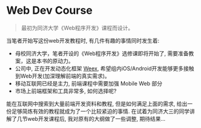 # Web Dev Course

> 最初为同济大学《Web程序开发》课程而设计。

当笔者开始写这份web开发教程时, 有几件有趣的事情同时发生着:

* 母校同济大学，笔者开设的《Web程序开发》选修课即将开始了, 需要准备教案，这是本书的原动力。
* 公司中, 正在开发动态化框架 [Weex](https://weex.apache.org/cn/), 希望组内iOS/Android开发能够更多接触到Web开发(加深理解前端的真实需求)。
* 移动互联网已经是主力, 前端课程中需要加强 Mobile Web 部分
* 市场上前端框架和工具非常多, 如何选择呢?

能在互联网中搜索到大量前端开发资料和教程, 但是如何满足上面的需求, 给出一份足够简炼有效的教程就成为了一个比较紧迫的事情.
在试着为同济大三的同学讲解了几节web开发课程后, 我对原有的大纲做了一些调整, 期待结果...
